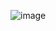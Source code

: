 ![image](https://github.com/shubham5566/shubham-b-assingment/assets/94173106/145a01ff-493e-41f0-9e53-9ab012b6c937)

